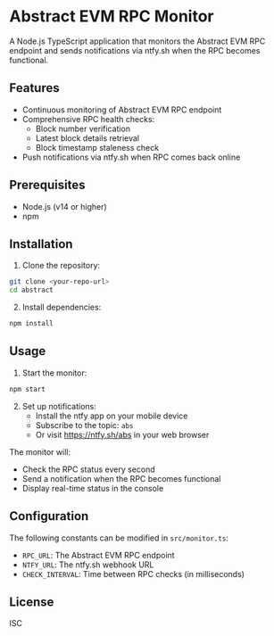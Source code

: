 # Abstract EVM RPC Monitor

A Node.js TypeScript application that monitors the Abstract EVM RPC endpoint and sends notifications via ntfy.sh when the RPC becomes functional.

## Features

- Continuous monitoring of Abstract EVM RPC endpoint
- Comprehensive RPC health checks:
  - Block number verification
  - Latest block details retrieval
  - Block timestamp staleness check
- Push notifications via ntfy.sh when RPC comes back online

## Prerequisites

- Node.js (v14 or higher)
- npm

## Installation

1. Clone the repository:
```bash
git clone <your-repo-url>
cd abstract
```

2. Install dependencies:
```bash
npm install
```

## Usage

1. Start the monitor:
```bash
npm start
```

2. Set up notifications:
   - Install the ntfy app on your mobile device
   - Subscribe to the topic: `abs`
   - Or visit https://ntfy.sh/abs in your web browser

The monitor will:
- Check the RPC status every second
- Send a notification when the RPC becomes functional
- Display real-time status in the console

## Configuration

The following constants can be modified in `src/monitor.ts`:

- `RPC_URL`: The Abstract EVM RPC endpoint
- `NTFY_URL`: The ntfy.sh webhook URL
- `CHECK_INTERVAL`: Time between RPC checks (in milliseconds)

## License

ISC 